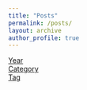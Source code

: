 ```yaml
---
title: "Posts"
permalink: /posts/
layout: archive
author_profile: true
---
```


<a href = "/year-archive/">Year</a><br>
<a href = "/categories/">Category</a><br>
<a href = "/tags/">Tag</a><br>